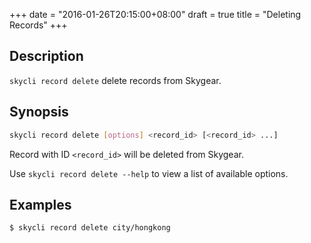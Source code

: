 +++
date = "2016-01-26T20:15:00+08:00"
draft = true
title = "Deleting Records"
+++

## Description
`skycli record delete` delete records from Skygear.

## Synopsis

```bash
skycli record delete [options] <record_id> [<record_id> ...]
```

Record with ID `<record_id>` will be deleted from Skygear.

Use `skycli record delete --help` to view a list of available options.

## Examples

```bash
$ skycli record delete city/hongkong
```
